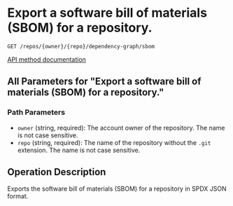 # Export a software bill of materials (SBOM) for a repository.

`GET /repos/{owner}/{repo}/dependency-graph/sbom`

[API method documentation](https://docs.github.com/rest/dependency-graph/sboms#export-a-software-bill-of-materials-sbom-for-a-repository)

## All Parameters for "Export a software bill of materials (SBOM) for a repository."

### Path Parameters

- `owner` (string, required): The account owner of the repository. The name is not case sensitive.
- `repo` (string, required): The name of the repository without the `.git` extension. The name is not case sensitive.

## Operation Description

Exports the software bill of materials (SBOM) for a repository in SPDX JSON format.
